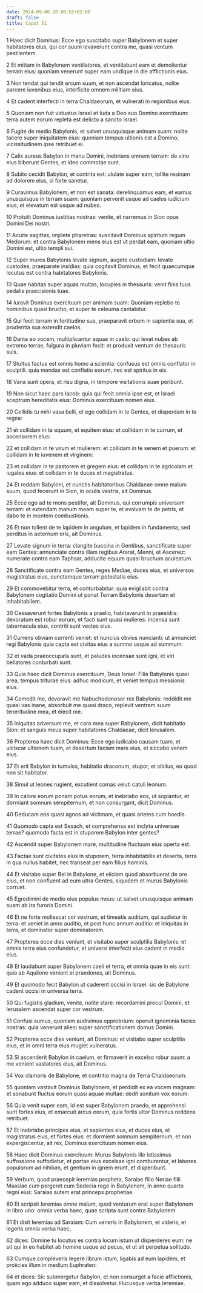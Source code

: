 ```yaml
---
date: 2024-09-06 20:00:55+02:00
draft: false
title: Caput 51
---
```





1 Haec dicit Dominus: Ecce ego suscitabo super Babylonem et super habitatores eius, qui cor suum levaverunt contra me, quasi ventum pestilentem.

2 Et mittam in Babylonem ventilatores, et ventilabunt eam et demolientur terram eius: quoniam venerunt super eam undique in die afflictionis eius.

3 Non tendat qui tendit arcum suum, et non ascendat loricatus, nolite parcere iuvenibus eius, interficite omnem militiam eius.

4 Et cadent interfecti in terra Chaldaeorum, et vulnerati in regionibus eius.

5 Quoniam non fuit viduatus Israel et Iuda a Deo suo Domino exercituum: terra autem eorum repleta est delicto a sancto Israel.

6 Fugite de medio Babylonis, et salvet unusquisque animam suam: nolite tacere super iniquitatem eius: quoniam tempus ultionis est a Domino, vicissitudinem ipse retribuet ei.

7 Calix aureus Babylon in manu Domini, inebrians omnem terram: de vino eius biberunt Gentes, et ideo commotae sunt.

8 Subito cecidit Babylon, et contrita est: ululate super eam, tollite resinam ad dolorem eius, si forte sanetur.

9 Curavimus Babylonem, et non est sanata: derelinquamus eam, et eamus unusquisque in terram suam: quoniam pervenit usque ad caelos iudicium eius, et elevatum est usque ad nubes.

10 Protulit Dominus iustitias nostras: venite, et narremus in Sion opus Domini Dei nostri.

11 Acuite sagittas, implete pharetras: suscitavit Dominus spiritum regum Medorum: et contra Babylonem mens eius est ut perdat eam, quoniam ultio Domini est, ultio templi sui.

12 Super muros Babylonis levate signum, augete custodiam: levate custodes, praeparate insidias: quia cogitavit Dominus, et fecit quaecumque locutus est contra habitatores Babylonis.

13 Quae habitas super aquas multas, locuples in thesauris: venit finis tuus pedalis praecisionis tuae.

14 Iuravit Dominus exercituum per animam suam: Quoniam replebo te hominibus quasi brucho, et super te celeuma cantabitur.

15 Qui fecit terram in fortitudine sua, praeparavit orbem in sapientia sua, et prudentia sua extendit caelos.

16 Dante eo vocem, multiplicantur aquae in caelo: qui levat nubes ab extremo terrae, fulgura in pluviam fecit: et produxit ventum de thesauris suis.

17 Stultus factus est omnis homo a scientia: confusus est omnis conflator in sculptili. quia mendax est conflatio eorum, nec est spiritus in eis.

18 Vana sunt opera, et risu digna, in tempore visitationis suae peribunt.

19 Non sicut haec pars Iacob: quia qui fecit omnia ipse est, et Israel sceptrum hereditatis eius: Dominus exercituum nomen eius.

20 Collidis tu mihi vasa belli, et ego collidam in te Gentes, et disperdam in te regna:

21 et collidam in te equum, et equitem eius: et collidam in te currum, et ascensorem eius:

22 et collidam in te virum et mulierem: et collidam in te senem et puerum: et collidam in te iuvenem et virginem:

23 et collidam in te pastorem et gregem eius: et collidam in te agricolam et iugales eius: et collidam in te duces et magistratus.

24 Et reddam Babyloni, et cunctis habitatoribus Chaldaeae omne malum suum, quod fecerunt in Sion, in oculis vestris, ait Dominus.

25 Ecce ego ad te mons pestifer, ait Dominus, qui corrumpis universam terram: et extendam manum meam super te, et evolvam te de petris, et dabo te in montem combustionis.

26 Et non tollent de te lapidem in angulum, et lapidem in fundamenta, sed perditus in aeternum eris, ait Dominus.

27 Levate signum in terra: clangite buccina in Gentibus, sanctificate super eam Gentes: annunciate contra illam regibus Ararat, Menni, et Ascenez: numerate contra eam Taphsar, adducite equum quasi bruchum aculeatum.

28 Sanctificate contra eam Gentes, reges Mediae, duces eius, et universos magistratus eius, cunctamque terram potestatis eius.

29 Et commovebitur terra, et conturbabitur: quia evigilabit contra Babylonem cogitatio Domini ut ponat Terram Babylonis desertam et inhabitabilem.

30 Cessaverunt fortes Babylonis a praelio, habitaverunt in praesidiis: devoratum est robur eorum, et facti sunt quasi mulieres: incensa sunt tabernacula eius, contriti sunt vectes eius.

31 Currens obviam currenti veniet: et nuncius obvius nuncianti: ut annunciet regi Babylonis quia capta est civitas eius a summo usque ad summum:

32 et vada praeoccupata sunt, et paludes incensae sunt igni, et viri bellatores conturbati sunt.

33 Quia haec dicit Dominus exercituum, Deus Israel: Filia Babylonis quasi area, tempus triturae eius: adhuc modicum, et veniet tempus messionis eius.

34 Comedit me, devoravit me Nabuchodonosor rex Babylonis: reddidit me quasi vas inane, absorbuit me quasi draco, replevit ventrem suum teneritudine mea, et eiecit me.

35 Iniquitas adversum me, et caro mea super Babylonem, dicit habitatio Sion: et sanguis meus super habitatores Chaldaeae, dicit Ierusalem.

36 Propterea haec dicit Dominus: Ecce ego iudicabo causam tuam, et ulciscar ultionem tuam, et desertum faciam mare eius, et siccabo venam eius.

37 Et erit Babylon in tumulos, habitatio draconum, stupor, et sibilus, eo quod non sit habitator.

38 Simul ut leones rugient, excutient comas veluti catuli leonum.

39 In calore eorum ponam potus eorum, et inebriabo eos, ut sopiantur, et dormiant somnum sempiternum, et non consurgant, dicit Dominus.

40 Deducam eos quasi agnos ad victimam, et quasi arietes cum hoedis.

41 Quomodo capta est Sesach, et comprehensa est inclyta universae terrae? quomodo facta est in stuporem Babylon inter gentes?

42 Ascendit super Babylonem mare, multitudine fluctuum eius operta est.

43 Factae sunt civitates eius in stuporem, terra inhabitabilis et deserta, terra in qua nullus habitet, nec transeat per eam filius hominis.

44 Et visitabo super Bel in Babylone, et eiiciam quod absorbuerat de ore eius, et non confluent ad eum ultra Gentes, siquidem et murus Babylonis corruet.

45 Egredimini de medio eius populus meus: ut salvet unusquisque animam suam ab ira furoris Domini.

46 Et ne forte mollescat cor vestrum, et timeatis auditum, qui audietur in terra: et veniet in anno auditio, et post hunc annum auditio: et iniquitas in terra, et dominator super dominatorem.

47 Propterea ecce dies veniunt, et visitabo super sculptilia Babylonis: et omnis terra eius confundetur, et universi interfecti eius cadent in medio eius.

48 Et laudabunt super Babylonem caeli et terra, et omnia quae in eis sunt: quia ab Aquilone venient ei praedones, ait Dominus.

49 Et quomodo fecit Babylon ut caderent occisi in Israel: sic de Babylone cadent occisi in universa terra.

50 Qui fugistis gladium, venite, nolite stare: recordamini procul Domini, et Ierusalem ascendat super cor vestrum.

51 Confusi sumus, quoniam audivimus opprobrium: operuit ignominia facies nostras: quia venerunt alieni super sanctificationem domus Domini.

52 Propterea ecce dies veniunt, ait Dominus: et visitabo super sculptilia eius, et in omni terra eius mugiet vulneratus.

53 Si ascenderit Babylon in caelum, et firmaverit in excelso robur suum: a me venient vastatores eius, ait Dominus.

54 Vox clamoris de Babylone, et contritio magna de Terra Chaldaeorum:

55 quoniam vastavit Dominus Babylonem, et perdidit ex ea vocem magnam: et sonabunt fluctus eorum quasi aquae multae: dedit sonitum vox eorum:

56 Quia venit super eam, id est super Babylonem praedo, et apprehensi sunt fortes eius, et emarcuit arcus eorum, quia fortis ultor Dominus reddens retribuet.

57 Et inebriabo principes eius, et sapientes eius, et duces eius, et magistratus eius, et fortes eius: et dormient somnum sempiternum, et non expergiscentur, ait rex, Dominus exercituum nomen eius.

58 Haec dicit Dominus exercituum: Murus Babylonis ille latissimus suffossione suffodietur, et portae eius excelsae igni comburentur, et labores populorum ad nihilum, et gentium in ignem erunt, et disperibunt.

59 Verbum, quod praecepit Ieremias propheta, Saraiae filio Neriae filii Maasiae cum pergeret cum Sedecia rege in Babylonem, in anno quarto regni eius: Saraias autem erat princeps prophetiae.

60 Et scripsit Ieremias omne malum, quod venturum erat super Babylonem in libro uno: omnia verba haec, quae scripta sunt contra Babylonem.

61 Et dixit Ieremias ad Saraiam: Cum veneris in Babylonem, et videris, et legeris omnia verba haec,

62 dices: Domine tu locutus es contra locum istum ut disperderes eum: ne sit qui in eo habitet ab homine usque ad pecus, et ut sit perpetua solitudo.

63 Cumque compleveris legere librum istum, ligabis ad eum lapidem, et proiicies illum in medium Euphraten:

64 et dices: Sic submergetur Babylon, et non consurget a facie afflictionis, quam ego adduco super eam, et dissolvetur. Hucusque verba Ieremiae.

